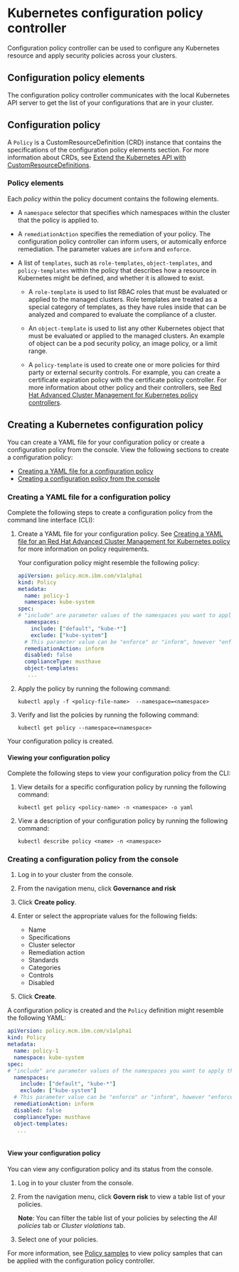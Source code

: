 # Kubernetes configuration policy controller

Configuration policy controller can be used to configure any Kubernetes resource and apply security policies across your clusters.


## Configuration policy elements

The configuration policy controller communicates with the local Kubernetes API server to get the list of your configurations that are in your cluster. 

## Configuration policy
  
A `Policy` is a CustomResourceDefinition (CRD) instance that contains the specifications of the configuration policy elements section. For more information about CRDs, see [Extend the Kubernetes API with CustomResourceDefinitions](https://kubernetes.io/docs/tasks/access-kubernetes-api/custom-resources/custom-resource-definitions/).

### Policy elements

Each _policy_ within the policy document contains the following elements.

  - A `namespace` selector that specifies which namespaces within the cluster that the policy is applied to.
  
  - A `remediationAction` specifies the remediation of your policy. The configuration policy controller can inform users, or automically enforce remediation. The parameter values are `inform` and `enforce`.  

  - A list of `templates`, such as `role-templates`, `object-templates`, and `policy-templates` within the policy that describes how a resource in Kubernetes might be defined, and whether it is allowed to exist.

    - A `role-template` is used to list RBAC roles that must be evaluated or applied to the managed clusters. Role templates are treated as a special category of templates, as they have rules inside that can be analyzed and compared to evaluate the compliance of a cluster.

    - An `object-template` is used to list any other Kubernetes object that must be evaluated or applied to the managed clusters. An example of object can be a pod security policy, an image policy, or a limit range.
    
    - A `policy-template` is used to create one or more policies for third party or external security controls. For example, you can create a certificate expiration policy with the certificate policy controller. For more information about other policy and their  controllers, see [Red Hat Advanced Cluster Management for Kubernetes policy controllers](../governance/policy_controllers.md).

## Creating a Kubernetes configuration policy

You can create a YAML file for your configuration policy or create a configuration policy from the console. View the following sections to create a configuration policy:

* [Creating a YAML file for a configuration policy](#creating-a-yaml-file-for-a-configuration-policy)
* [Creating a configuration policy from the console](#creating-a-configuration-policy-from-the-console)

### Creating a YAML file for a configuration policy

Complete the following steps to create a configuration policy from the command line interface (CLI):

1. Create a YAML file for your configuration policy. See [Creating a YAML file for an Red Hat Advanced Cluster Management for Kubernetes policy](../governance/create_policy.md#yaml) for more information on policy requirements. 

    Your configuration policy might resemble the following policy:

    ```yaml
    apiVersion: policy.mcm.ibm.com/v1alpha1
    kind: Policy
    metadata:
      name: policy-1
      namespace: kube-system
    spec:
    # "include" are parameter values of the namespaces you want to apply the configuration policy , while exclude specifies the namespaces you explicitly do not want to apply
      namespaces:
        include: ["default", "kube-*"]
        exclude: ["kube-system"]
      # This parameter value can be "enforce" or "inform", however "enforce" does not do anything with regards to this controller.
      remediationAction: inform
      disabled: false 
      complianceType: musthave
      object-templates:
       ...
     ``` 
    
2. Apply the policy by running the following command:
   
   ```
   kubectl apply -f <policy-file-name>  --namespace=<namespace>
   ```
   
3. Verify and list the policies by running the following command:

   ```
   kubectl get policy --namespace=<namespace>
   ```
   
Your configuration policy is created.

#### Viewing your configuration policy

Complete the following steps to view your configuration policy from the CLI:

1. View details for a specific configuration policy by running the following command:
   
   ```
   kubectl get policy <policy-name> -n <namespace> -o yaml
   ```
   
2. View a description of your configuration policy by running the following command:

   ```
   kubectl describe policy <name> -n <namespace>
   ```

### Creating a configuration policy from the console

1. Log in to your cluster from the console.
2. From the navigation menu, click **Governance and risk**
3. Click **Create policy**.
4. Enter or select the appropriate values for the following fields:
   * Name
   * Specifications
   * Cluster selector
   * Remediation action
   * Standards
   * Categories
   * Controls
   * Disabled

5. Click **Create**.

A configuration policy is created and the `Policy` definition might resemble the following YAML:

   ```yaml
   apiVersion: policy.mcm.ibm.com/v1alpha1
   kind: Policy
   metadata:
     name: policy-1
     namespace: kube-system
   spec:
   # "include" are parameter values of the namespaces you want to apply the configuration policy , while exclude specifies the namespaces you explicitly do not want to apply
     namespaces:
       include: ["default", "kube-*"]
       exclude: ["kube-system"]
     # This parameter value can be "enforce" or "inform", however "enforce" does not do anything with regards to this controller.
     remediationAction: inform
     disabled: false
     complianceType: musthave
     object-templates:
      ...
     
   ```

#### View your configuration policy

You can view any configuration policy and its status from the console.

1. Log in to your cluster from the console.
2. From the navigation menu, click **Govern risk** to view a table list of your policies. 

   **Note**: You can filter the table list of your policies by selecting the _All policies_ tab or _Cluster violations_ tab. 
3. Select one of your policies.

For more information, see [Policy samples](../governance/policy_samples.md) to view policy samples that can be applied with the configuration policy controller.
